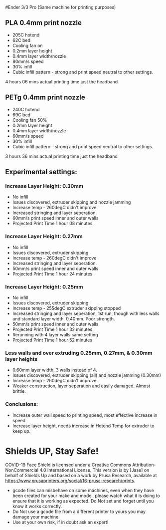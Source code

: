 #Ender 3/3 Pro (Same machine for printing purposes) 

## PLA 0.4mm print nozzle 
* 205C hotend
* 62C bed
* Cooling fan on
* 0.2mm layer height
* 0.4mm layer width/nozzle
* 80mm/s speed
* 30% infill
* Cubic infill pattern - strong and print speed neutral to other settings.

4 hours 06 mins actual printing time just the headband

## PETg 0.4mm print nozzle 
* 240C hotend
* 69C bed
* Cooling fan 50%
* 0.2mm layer height
* 0.4mm layer width/nozzle
* 60mm/s speed
* 30% infill
* Cubic infill pattern - strong and print speed neutral to other settings.

3 hours 36 mins actual printing time just the headband

## Experimental settings:

### Increase Layer Height: 0.30mm
* No infill
* Issues discovered, extruder skipping and nozzle jamming
* Increase temp - 260degC didn't improve
* Increased stringing and layer seperation.
* 60mm/s print speed inner and outer walls
* Projected Print Time 1 hour 08 minutes

### Increase Layer Height: 0.27mm
* No infill
* Issues discovered, extruder skipping
* Increase temp - 260degC didn't improve
* Increased stringing and layer seperation.
* 50mm/s print speed inner and outer walls
* Projected Print Time 1 hour 24 minutes

### Increase Layer Height: 0.25mm
* No infill 
* Issues discovered, extruder skipping
* Increase temp - 255degC extruder skipping stopped
* Increased stringing and layer seperation, 1st run, though with less walls and standard layer width, 0.40mm. Poor strength.
* 50mm/s print speed inner and outer walls
* Projected Print Time 1 hour 32 minutes
* Rerunning with 4 layer walls same setting
* Projected Print Time 1 hour 52 minutes

### Less walls and over extruding 0.25mm, 0.27mm, & 0.30mm layer heights
* 0.60mm layer width, 3 walls instead of 4.
* Issues discovered, extruder skipping (all) and nozzle jamming (0.30mm)
* Increase temp - 260degC didn't improve
* Weaker construction, layer seperation and easily damaged. Almost brittle.


### Conclusions:
* Increase outer wall speed to printing speed, most effective increase in speed
* Increase layer height, needs increase in Hotend Temp for extruder to keep up.



# Shields UP, Stay Safe!

COVID-19 Face Shield is licensed under a Creative Commons Attribution-NonCommercial 4.0 International License. This version is by [Jase] on behalf of Shields Up and based on a work by Prusa Research, available at https://www.prusaprinters.org/social/16-prusa-research/prints.

* gcode files can misbehave on some machines, even when they have been created for your make and model, please watch what it is doing to ensure that it is working as expected. Do Not set and forget until you know it works correctly.
* Do Not use a gcode file from a different printer to yours you may damage your machine.
* Use at your own risk, if in doubt ask an expert!